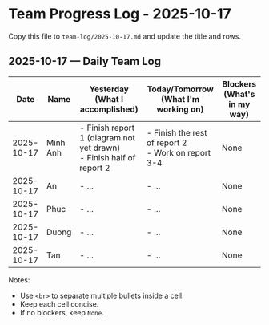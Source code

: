 # Team Progress Log - 2025-10-17

Copy this file to `team-log/2025-10-17.md` and update the title and rows.

## 2025-10-17 — Daily Team Log

| Date | Name | Yesterday (What I accomplished) | Today/Tomorrow (What I'm working on) | Blockers (What's in my way) |
|---|---|---|---|---|
| 2025-10-17 | Minh Anh | - Finish report 1 (diagram not yet drawn) <br> - Finish half of report 2 | - Finish the rest of report 2 <br> - Work on report 3-4 | None |
| 2025-10-17 | An | - ... | - ... | None |
| 2025-10-17 | Phuc | - ... | - ... | None |
| 2025-10-17 | Duong | - ... | - ... | None |
| 2025-10-17 | Tan | - ... | - ... | None |

Notes:
- Use `<br>` to separate multiple bullets inside a cell.
- Keep each cell concise.
- If no blockers, keep `None`.